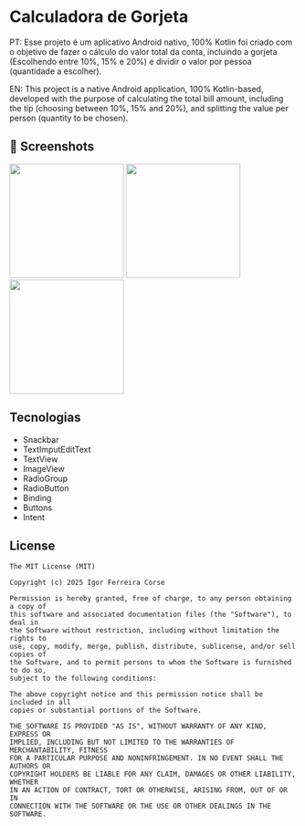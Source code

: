 # Calculadora de Gorjeta
PT: Esse projeto é um aplicativo Android nativo, 100% Kotlin foi criado com o objetivo de fazer o cálculo do valor total da conta, incluindo a gorjeta (Escolhendo entre 10%, 15% e 20%) e dividir o valor por pessoa (quantidade a escolher).

EN: This project is a native Android application, 100% Kotlin-based, developed with the purpose of calculating the total bill amount, including the tip (choosing between 10%, 15% and 20%), and splitting the value per person (quantity to be chosen).
## :camera_flash: Screenshots
<img src="https://github.com/user-attachments/assets/af28335c-f68c-40d0-8bc8-91d8b2ceff22" width=200/> <img src="https://github.com/user-attachments/assets/f5b9cae0-68ef-4f01-8a81-6771df6a4118" width=200/> <img src="https://github.com/user-attachments/assets/11f76e75-24da-4093-b870-6cd02823a73f" width=200/>


## Tecnologias
- Snackbar
- TextImputEditText
- TextView
- ImageView
- RadioGroup
- RadioButton
- Binding
- Buttons
- Intent




## License
```
The MIT License (MIT)

Copyright (c) 2025 Igor Ferreira Corse

Permission is hereby granted, free of charge, to any person obtaining a copy of
this software and associated documentation files (the "Software"), to deal in
the Software without restriction, including without limitation the rights to
use, copy, modify, merge, publish, distribute, sublicense, and/or sell copies of
the Software, and to permit persons to whom the Software is furnished to do so,
subject to the following conditions:

The above copyright notice and this permission notice shall be included in all
copies or substantial portions of the Software.

THE SOFTWARE IS PROVIDED "AS IS", WITHOUT WARRANTY OF ANY KIND, EXPRESS OR
IMPLIED, INCLUDING BUT NOT LIMITED TO THE WARRANTIES OF MERCHANTABILITY, FITNESS
FOR A PARTICULAR PURPOSE AND NONINFRINGEMENT. IN NO EVENT SHALL THE AUTHORS OR
COPYRIGHT HOLDERS BE LIABLE FOR ANY CLAIM, DAMAGES OR OTHER LIABILITY, WHETHER
IN AN ACTION OF CONTRACT, TORT OR OTHERWISE, ARISING FROM, OUT OF OR IN
CONNECTION WITH THE SOFTWARE OR THE USE OR OTHER DEALINGS IN THE SOFTWARE.
```
